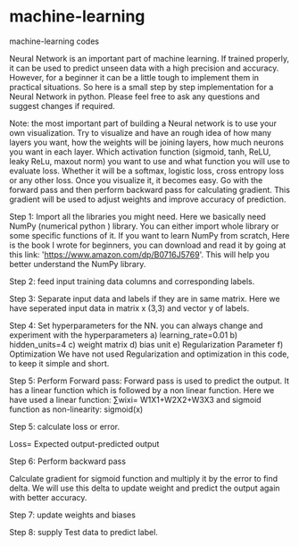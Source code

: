 # machine-learning
machine-learning codes

Neural Network is an important part of machine learning. If trained properly, it can be used to predict unseen data with a high precision and accuracy. However, for a beginner it can be a little tough to implement them in practical situations. So here is a small step by step implementation for a Neural Network in python. Please feel free to ask any questions and suggest changes if required.

Note: the most important part of building a Neural network is to use your own visualization. Try to visualize and have an rough idea of how many layers you want, how the weights will be joining layers, how much neurons you want in each layer. Which activation function (sigmoid, tanh, ReLU, leaky ReLu, maxout norm) you want to use and what function you will use to evaluate loss. Whether it will be a softmax, logistic loss, cross entropy loss or any other loss. Once you visualize it, it becomes easy. Go with the forward pass and then perform backward pass for calculating gradient. This gradient will be used to adjust weights and improve accuracy of prediction.

Step 1: Import all the libraries you might need. Here we basically need NumPy (numerical python ) library. You can either import whole library or some specific functions of it. If you want to learn NumPy from scratch, Here is the book I wrote for beginners, you can download and read it by going at this link: 'https://www.amazon.com/dp/B0716J5769'. This will help you better understand the NumPy library. 

Step 2: feed input  training data columns and corresponding labels. 

Step 3: Separate input data and labels if they are in same matrix. Here we have seperated input data in matrix x (3,3) and vector y of labels.  

Step 4: Set hyperparameters for the NN. you can always change and experiment with the hyperparameters
a)	learning_rate=0.01 
b)	hidden_units=4
c)	weight matrix
d)	bias unit
e)	Regularization Parameter
f)	Optimization
We have not used Regularization and optimization in this code, to keep it simple and short. 

Step 5: Perform Forward pass:
Forward pass is used to predict the output. It has a linear function which is followed by a non linear function. Here we have used a linear function:
∑wixi= W1X1+W2X2+W3X3
and sigmoid function as non-linearity: sigmoid(x)

Step 5: calculate loss or error. 

Loss= Expected output-predicted output

Step 6: Perform backward pass

Calculate gradient for sigmoid function and multiply it by the error to find delta. We will use this delta to update weight and predict the output again with better accuracy.

Step 7: update weights and biases

Step 8: supply Test data to predict label.


